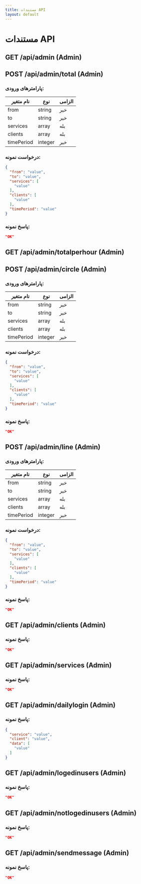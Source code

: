 ```yaml
---
title: مستندات API
layout: default
---
```


<link href="/assets/css/custom.css">


# مستندات API

## GET /api/admin (Admin)

## POST /api/admin/total (Admin)

### پارامترهای ورودی:

| نام متغیر | نوع | الزامی |
|-----------|------|--------|
| from | string | خیر |
| to | string | خیر |
| services | array | بله |
| clients | array | بله |
| timePeriod | integer | خیر |

### درخواست نمونه:

```json
{
  "from": "value",
  "to": "value",
  "services": [
    "value"
  ],
  "clients": [
    "value"
  ],
  "timePeriod": "value"
}
```
### پاسخ نمونه:

```json
"OK"
```

## GET /api/admin/totalperhour (Admin)

## POST /api/admin/circle (Admin)

### پارامترهای ورودی:

| نام متغیر | نوع | الزامی |
|-----------|------|--------|
| from | string | خیر |
| to | string | خیر |
| services | array | بله |
| clients | array | بله |
| timePeriod | integer | خیر |

### درخواست نمونه:

```json
{
  "from": "value",
  "to": "value",
  "services": [
    "value"
  ],
  "clients": [
    "value"
  ],
  "timePeriod": "value"
}
```

### پاسخ نمونه:

```json
"OK"
```

## POST /api/admin/line (Admin)

### پارامترهای ورودی:

| نام متغیر | نوع | الزامی |
|-----------|------|--------|
| from | string | خیر |
| to | string | خیر |
| services | array | بله |
| clients | array | بله |
| timePeriod | integer | خیر |

### درخواست نمونه:

```json
{
  "from": "value",
  "to": "value",
  "services": [
    "value"
  ],
  "clients": [
    "value"
  ],
  "timePeriod": "value"
}
```

### پاسخ نمونه:

```json
"OK"
```

## GET /api/admin/clients (Admin)

### پاسخ نمونه:

```json
"OK"
```

## GET /api/admin/services (Admin)

### پاسخ نمونه:

```json
"OK"
```

## GET /api/admin/dailylogin (Admin)

### پاسخ نمونه:

```json
{
  "service": "value",
  "client": "value",
  "data": [
    "value"
  ]
}
```

## GET /api/admin/logedinusers (Admin)

### پاسخ نمونه:

```json
"OK"
```

## GET /api/admin/notlogedinusers (Admin)

### پاسخ نمونه:

```json
"OK"
```

## GET /api/admin/sendmessage (Admin)

### پاسخ نمونه:

```json
"OK"
```
